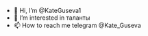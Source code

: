 - 👋 Hi, I’m @KateGuseva1
- 👀 I’m interested in  таланты 
- 📫 How to reach me 
telegram @Kate_Guseva


<!---
KateGuseva1/KateGuseva1 is a ✨ special ✨ repository because its `README.md` (this file) appears on your GitHub profile.
You can click the Preview link to take a look at your changes.
--->
